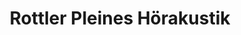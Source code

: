 ---
title: "Rottler Pleines Hörakustik"
url: /korschenbroich/rottler-pleines-hoerakustik/
shop: Hörgeräte
---